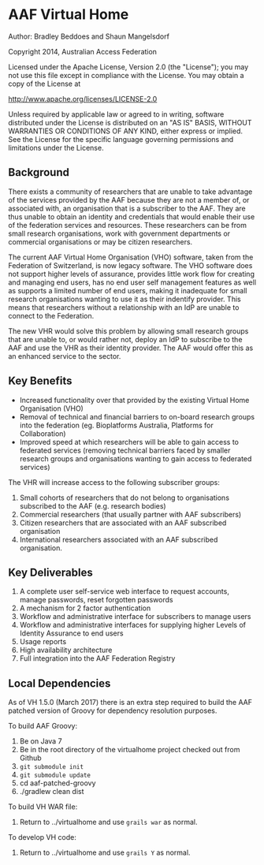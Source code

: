 # AAF Virtual Home

Author: Bradley Beddoes and Shaun Mangelsdorf

Copyright 2014, Australian Access Federation

Licensed under the Apache License, Version 2.0 (the "License");
you may not use this file except in compliance with the License.
You may obtain a copy of the License at

   http://www.apache.org/licenses/LICENSE-2.0

Unless required by applicable law or agreed to in writing, software
distributed under the License is distributed on an "AS IS" BASIS,
WITHOUT WARRANTIES OR CONDITIONS OF ANY KIND, either express or implied.
See the License for the specific language governing permissions and
limitations under the License.

## Background
There exists a community of researchers that are unable to take advantage of the services provided by the 
AAF because they are not a member of, or associated with, an organisation that is a subscriber to the AAF. 
They are thus unable to obtain an identity and credentials that would enable their use of the federation 
services and resources. These researchers can be from small research organisations, work with government 
departments or commercial organisations or may be citizen researchers. 

The current AAF Virtual Home Organisation (VHO) software, taken from the Federation of Switzerland, 
is now legacy software. The VHO software does not support higher levels of assurance, provides little 
work flow for creating and managing end users, has no end user self management features as well as 
supports a limited number of end users, making it inadequate for small research organisations wanting 
to use it as their indentify provider. This means that researchers without a relationship with an IdP 
are unable to connect to the Federation. 

The new VHR would solve this problem by allowing small research groups that are unable to, or would 
rather not, deploy an IdP to subscribe to the AAF and use the VHR as their identity provider. The AAF 
would offer this as an enhanced service to the sector. 

## Key Benefits
* Increased functionality over that provided by the existing Virtual Home Organisation (VHO)
* Removal of technical and financial barriers to on-board research groups into the federation (eg. Bioplatforms Australia, Platforms for Collaboration)
* Improved speed at which researchers will be able to gain access to federated services (removing technical barriers faced by smaller research groups and organisations wanting to gain access to federated services)

The VHR will increase access to the following subscriber groups:

 1. Small cohorts of researchers that do not belong to organisations subscribed to the AAF (e.g. research bodies)
 2. Commercial researchers (that usually partner with AAF subscribers)
 3. Citizen researchers that are associated with an AAF subscribed organisation
 4. International researchers associated with an AAF subscribed organisation.

## Key Deliverables
1. A complete user self-service web interface to request accounts, manage passwords, reset forgotten passwords
2. A mechanism for 2 factor authentication
3. Workflow and administrative interface for subscribers to manage users
4. Workflow and administrative interfaces for supplying higher Levels of Identity Assurance to end users
5. Usage reports
6. High availability architecture
7. Full integration into the AAF Federation Registry

## Local Dependencies
As of VH 1.5.0 (March 2017) there is an extra step required to build the AAF
patched version of Groovy for dependency resolution purposes.

To build AAF Groovy:

1. Be on Java 7
1. Be in the root directory of the virtualhome project checked out from
Github
1. `git submodule init`
1. `git submodule update`
1. cd aaf-patched-groovy
1. ./gradlew clean dist

To build VH WAR file:

1. Return to ../virtualhome and use `grails war` as normal.

To develop VH code:

1. Return to ../virtualhome and use `grails Y` as normal.
